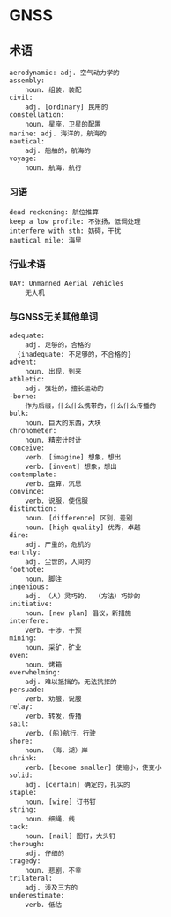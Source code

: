 # GNSS


## 术语
    aerodynamic: adj. 空气动力学的
    assembly:
        noun. 组装，装配
    civil:
        adj. [ordinary] 民用的
    constellation:
        noun. 星座，卫星的配置
    marine: adj. 海洋的，航海的
    nautical:
        adj. 船舶的，航海的
    voyage:
        noun. 航海，航行


### 习语
    dead reckoning: 航位推算
    keep a low profile: 不张扬，低调处理
    interfere with sth: 妨碍，干扰
    nautical mile: 海里

### 行业术语
    UAV: Unmanned Aerial Vehicles
        无人机

### 与GNSS无关其他单词
    adequate:
        adj. 足够的，合格的
      {inadequate: 不足够的，不合格的}
    advent:
        noun. 出现，到来
    athletic:
        adj. 强壮的，擅长运动的
    -borne:
        作为后缀，什么什么携带的，什么什么传播的
    bulk:
        noun. 巨大的东西，大块
    chronometer:
        noun. 精密计时计
    conceive:
        verb. [imagine] 想象，想出
        verb. [invent] 想象，想出
    contemplate:
        verb. 盘算，沉思
    convince:
        verb. 说服，使信服
    distinction:
        noun. [difference] 区别，差别
        noun. [high quality] 优秀，卓越
    dire:
        adj. 严重的，危机的
    earthly:
        adj. 尘世的，人间的
    footnote:
        noun. 脚注
    ingenious:
        adj. （人）灵巧的， （方法）巧妙的
    initiative:
        noun. [new plan] 倡议，新措施
    interfere:
        verb. 干涉，干预
    mining:
        noun. 采矿，矿业
    oven:
        noun. 烤箱
    overwhelming:
        adj. 难以抵挡的，无法抗拒的
    persuade:
        verb. 劝服，说服
    relay:
        verb. 转发，传播
    sail:
        verb. (船)航行，行驶
    shore:
        noun. （海，湖）岸
    shrink:
        verb. [become smaller] 使缩小，使变小
    solid:
        adj. [certain] 确定的，扎实的
    staple:
        noun. [wire] 订书钉
    string:
        noun. 细绳，线
    tack:
        noun. [nail] 图钉，大头钉
    thorough:
        adj. 仔细的
    tragedy:
        noun. 悲剧，不幸
    trilateral:
        adj. 涉及三方的
    underestimate:
        verb. 低估